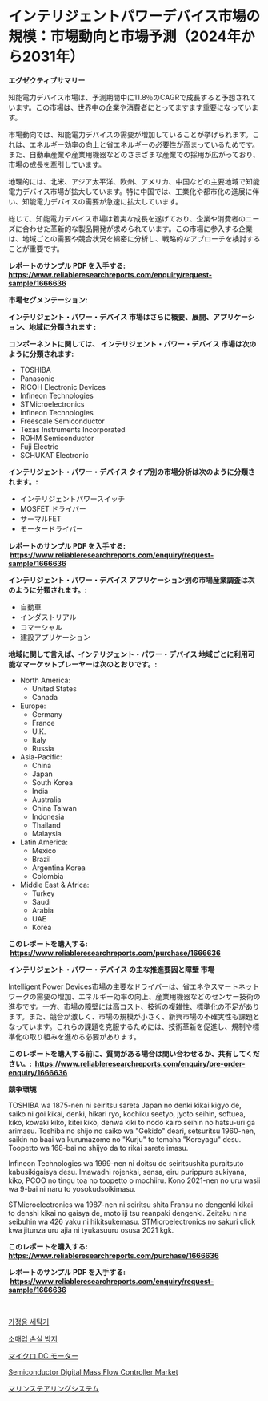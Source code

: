 <p><h1>インテリジェントパワーデバイス市場の規模：市場動向と市場予測（2024年から2031年）</h1></p><p><strong>エグゼクティブサマリー</strong></p>
<p><p>知能電力デバイス市場は、予測期間中に11.8％のCAGRで成長すると予想されています。この市場は、世界中の企業や消費者にとってますます重要になっています。</p><p>市場動向では、知能電力デバイスの需要が増加していることが挙げられます。これは、エネルギー効率の向上と省エネルギーの必要性が高まっているためです。また、自動車産業や産業用機器などのさまざまな産業での採用が広がっており、市場の成長を牽引しています。</p><p>地理的には、北米、アジア太平洋、欧州、アメリカ、中国などの主要地域で知能電力デバイス市場が拡大しています。特に中国では、工業化や都市化の進展に伴い、知能電力デバイスの需要が急速に拡大しています。</p><p>総じて、知能電力デバイス市場は着実な成長を遂げており、企業や消費者のニーズに合わせた革新的な製品開発が求められています。この市場に参入する企業は、地域ごとの需要や競合状況を綿密に分析し、戦略的なアプローチを検討することが重要です。</p></p>
<p><strong>レポートのサンプル PDF を入手する: <a href="https://www.reliableresearchreports.com/enquiry/request-sample/1666636">https://www.reliableresearchreports.com/enquiry/request-sample/1666636</a></strong></p>
<p><strong>市場セグメンテーション:</strong></p>
<p><strong> インテリジェント・パワー・デバイス 市場はさらに概要、展開、アプリケーション、地域に分類されます :</strong></p>
<p><strong>コンポーネントに関しては、 インテリジェント・パワー・デバイス 市場は次のように分類されます: &nbsp;</strong></p>
<p><ul><li>TOSHIBA</li><li>Panasonic</li><li>RICOH Electronic Devices</li><li>Infineon Technologies</li><li>STMicroelectronics</li><li>Infineon Technologies</li><li>Freescale Semiconductor</li><li>Texas Instruments Incorporated</li><li>ROHM Semiconductor</li><li>Fuji Electric</li><li>SCHUKAT Electronic</li></ul></p>
<p><strong> インテリジェント・パワー・デバイス タイプ別の市場分析は次のように分類されます。:</strong></p>
<p><ul><li>インテリジェントパワースイッチ</li><li>MOSFET ドライバー</li><li>サーマルFET</li><li>モータードライバー</li></ul></p>
<p><strong>レポートのサンプル PDF を入手する: &nbsp;<a href="https://www.reliableresearchreports.com/enquiry/request-sample/1666636">https://www.reliableresearchreports.com/enquiry/request-sample/1666636</a></strong></p>
<p><strong> インテリジェント・パワー・デバイス アプリケーション別の市場産業調査は次のように分類されます。:</strong></p>
<p><ul><li>自動車</li><li>インダストリアル</li><li>コマーシャル</li><li>建設アプリケーション</li></ul></p>
<p><strong>地域に関して言えば、インテリジェント・パワー・デバイス 地域ごとに利用可能なマーケットプレーヤーは次のとおりです。:</strong></p>
<p><ul>
    <li>
        North America:
        <ul>
            <li>United States</li>
            <li>Canada</li>
        </ul>
    </li>
    <li>
        Europe:
        <ul>
            <li>Germany</li>
            <li>France</li>
            <li>U.K.</li>
            <li>Italy</li>
            <li>Russia</li>
        </ul>
    </li>
    <li>
        Asia-Pacific:
        <ul>
            <li>China</li>
            <li>Japan</li>
            <li>South Korea</li>
            <li>India</li>
            <li>Australia</li>
            <li>China Taiwan</li>
            <li>Indonesia</li>
            <li>Thailand</li>
            <li>Malaysia</li>
        </ul>
    </li>
    <li>
        Latin America:
        <ul>
            <li>Mexico</li>
            <li>Brazil</li>
            <li>Argentina Korea</li>
            <li>Colombia</li>
        </ul>
    </li>
    <li>
        Middle East & Africa:
        <ul>
            <li>Turkey</li>
            <li>Saudi</li>
            <li>Arabia</li>
            <li>UAE</li>
            <li>Korea</li>
        </ul>
    </li>
    </ul></p>
<p><strong>このレポートを購入する: &nbsp;<a href="https://www.reliableresearchreports.com/purchase/1666636">https://www.reliableresearchreports.com/purchase/1666636</a></strong></p>
<p><strong>インテリジェント・パワー・デバイス の主な推進要因と障壁 市場</strong></p>
<p><p>Intelligent Power Devices市場の主要なドライバーは、省エネやスマートネットワークの需要の増加、エネルギー効率の向上、産業用機器などのセンサー技術の進歩です。一方、市場の障壁には高コスト、技術の複雑性、標準化の不足があります。また、競合が激しく、市場の規模が小さく、新興市場の不確実性も課題となっています。これらの課題を克服するためには、技術革新を促進し、規制や標準化の取り組みを進める必要があります。</p></p>
<p><strong>このレポートを購入する前に、質問がある場合は問い合わせるか、共有してください。:&nbsp; <a href="https://www.reliableresearchreports.com/enquiry/pre-order-enquiry/1666636">https://www.reliableresearchreports.com/enquiry/pre-order-enquiry/1666636</a></strong></p>
<p><strong>競争環境</strong></p>
<p><p>TOSHIBA wa 1875-nen ni seiritsu sareta Japan no denki kikai kigyo de, saiko ni goi kikai, denki, hikari ryo, kochiku seetyo, jyoto seihin, softuea, kiko, kowaki kiko, kitei kiko, denwa kiki to nodo kairo seihin no hatsu-uri ga arimasu. Toshiba no shijo no saiko wa "Gekido" deari, setsuritsu 1960-nen, saikin no baai wa kurumazome no "Kurju" to temaha "Koreyagu" desu. Toopetto wa 168-bai no shijyo da to rikai sarete imasu.</p><p>Infineon Technologies wa 1999-nen ni doitsu de seiritsushita puraitsuto kabusikigaisya desu. Imawadhi rojenkai, sensa, eiru purippure sukiyana, kiko, PCOO no tingu toa no toopetto o mochiiru. Kono 2021-nen no uru wasii wa 9-bai ni naru to yosokudsoikimasu.</p><p>STMicroelectronics wa 1987-nen ni seiritsu shita Fransu no dengenki kikai to denshi kikai no gaisya de, moto iji tsu reanpaki dengenki. Zeitaku nina seibuhin wa 426 yaku ni hikitsukemasu. STMicroelectronics no sakuri click kwa jitunza uru ajia ni tyukasuuru osusa 2021 kgk.</p></p>
<p><strong>このレポートを購入する: &nbsp; <a href="https://www.reliableresearchreports.com/purchase/1666636">https://www.reliableresearchreports.com/purchase/1666636</a></strong></p>
<p><strong>レポートのサンプル PDF を入手する: &nbsp;<a href="https://www.reliableresearchreports.com/enquiry/request-sample/1666636">https://www.reliableresearchreports.com/enquiry/request-sample/1666636</a></strong><strong></strong></p>
<p>&nbsp;</p>
<p><p><a href="https://medium.com/@adonispellea2022/%EC%A3%BC%EA%B1%B0%EC%9A%A9-%EC%84%B8%ED%83%81%EA%B8%B0-%EC%8B%9C%EC%9E%A5-%EA%B2%BD%EC%9F%81-%EB%B6%84%EC%84%9D-%EC%8B%9C%EC%9E%A5-%ED%8A%B8%EB%A0%8C%EB%93%9C-%EB%B0%8F-2031%EB%85%84%EA%B9%8C%EC%A7%80%EC%9D%98-%EC%98%88%EC%B8%A1-0cc6b545a6ab">가정용 세탁기</a></p><p><a href="https://github.com/WilburKihn5676/Market-Research-Report-List-1/blob/main/386306513181.md">소매업 손실 방지</a></p><p><a href="https://medium.com/@barrycuda1974/%E3%83%9E%E3%82%A4%E3%82%AF%E3%83%ADdc%E3%83%A2%E3%83%BC%E3%82%BF%E3%83%BC%E5%B8%82%E5%A0%B4%E3%82%B7%E3%82%A7%E3%82%A2%E3%81%AE%E9%80%B2%E5%8C%96%E3%81%A8%E5%B8%82%E5%A0%B4%E6%88%90%E9%95%B7%E3%83%88%E3%83%AC%E3%83%B3%E3%83%892024%E5%B9%B4%E3%81%8B%E3%82%892031%E5%B9%B4%E3%81%BE%E3%81%A7-4b4d9a439a2f">マイクロ DC モーター</a></p><p><a href="https://github.com/Sarissaschmalingtr6fz2739/Market-Research-Report-List-1/blob/main/semiconductor-digital-mass-flow-controller-market.md">Semiconductor Digital Mass Flow Controller Market</a></p><p><a href="https://medium.com/@marcosoenrt565736/%E6%B5%B7%E6%B4%8B%E6%93%8D%E8%88%B5%E3%82%B7%E3%82%B9%E3%83%86%E3%83%A0%E5%B8%82%E5%A0%B4%E3%81%AE%E3%83%A1%E3%83%88%E3%83%AA%E3%82%AF%E3%82%B9%E3%82%92%E8%A7%A3%E8%AA%AD%E3%81%99%E3%82%8B-%E5%B8%82%E5%A0%B4%E3%82%B7%E3%82%A7%E3%82%A2-%E3%83%88%E3%83%AC%E3%83%B3%E3%83%89-%E6%88%90%E9%95%B7%E3%83%91%E3%82%BF%E3%83%BC%E3%83%B3-c060328770e7">マリンステアリングシステム</a></p></p>